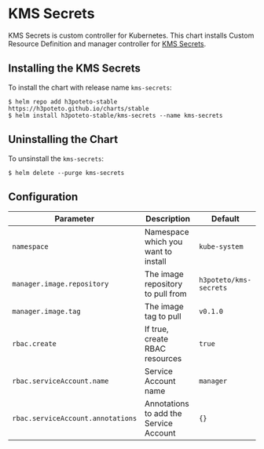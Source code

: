 # KMS Secrets
KMS Secrets is custom controller for Kubernetes. This chart installs Custom Resource Definition and manager controller for [KMS Secrets](https://github.com/h3poteto/kms-secrets).

## Installing the KMS Secrets
To install the chart with release name `kms-secrets`:

```
$ helm repo add h3poteto-stable https://h3poteto.github.io/charts/stable
$ helm install h3poteto-stable/kms-secrets --name kms-secrets
```

## Uninstalling the Chart
To unsinstall the `kms-secrets`:

```
$ helm delete --purge kms-secrets
```

## Configuration

Parameter | Description | Default
|------|------|------|
| `namespace` | Namespace which you want to install | `kube-system` |
| `manager.image.repository` | The image repository to pull from | `h3poteto/kms-secrets` |
| `manager.image.tag` | The image tag to pull | `v0.1.0` |
| `rbac.create` | If true, create RBAC resources | `true` |
| `rbac.serviceAccount.name` | Service Account name | `manager` |
| `rbac.serviceAccount.annotations` | Annotations to add the Service Account | `{}` |
